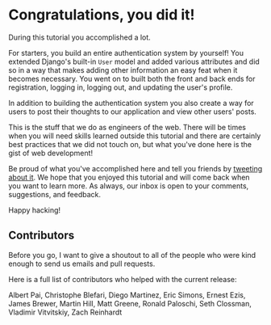 # Congratulations, you did it!
During this tutorial you accomplished a lot. 

For starters, you build an entire authentication system by yourself! You extended Django's built-in `User` model and added various attributes and did so in a way that makes adding other information an easy feat when it becomes necessary. You went on to built both the front and back ends for registration, logging in, logging out, and updating the user's profile.

In addition to building the authentication system you also create a way for users to post their thoughts to our application and view other users' posts.

This is the stuff that we do as engineers of the web. There will be times when you will need skills learned outside this tutorial and there are certainly best practices that we did not touch on, but what you've done here is the gist of web development!

Be proud of what you've accomplished here and tell you friends by [tweeting about it](https://twitter.com/intent/tweet?text=I%20just%20built%20a%20Google%20Plus%20clone%20with%20%23django%20and%20%23angularjs!&url=http%3A%2F%2Fthinkster.io%2F&via=gothinkster). We hope that you enjoyed this tutorial and will come back when you want to learn more. As always, our inbox is open to your comments, suggestions, and feedback.

Happy hacking!

## Contributors

Before you go, I want to give a shoutout to all of the people who were kind enough to send us emails and pull requests.

Here is a full list of contributors who helped with the current release:

Albert Pai, Christophe Blefari, Diego Martinez, Eric Simons, Ernest Ezis, James Brewer, Martin Hill, Matt Greene, Ronald Paloschi, Seth Clossman, Vladimir Vitvitskiy, Zach Reinhardt
